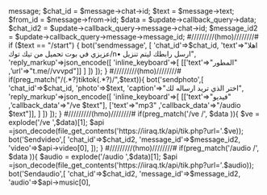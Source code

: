 <?php
$token = 5214713959:AAG0Z2Nb_QcslL7y5llb5sf3ZZErOfSdFX0"5140826481:AAG0Z2Nb_QcslL7y5llb5sf3ZZErOfSdFX0
define('API_KEY',$token);
echo file_get_contents("https://api.telegram.org/bot" . API_KEY . "/setwebhook?url=" . $_SERVER['SERVER_NAME'] . "" . $_SERVER['SCRIPT_NAME']);
function bot($method,$datas=[]){
$url = "https://api.telegram.org/bot".API_KEY."/".$method;
$ch = curl_init();
curl_setopt($ch,CURLOPT_URL,$url);
curl_setopt($ch,CURLOPT_RETURNTRANSFER,true);
curl_setopt($ch,CURLOPT_POSTFIELDS,$datas);
$res = curl_exec($ch);
if(curl_error($ch)){
var_dump(curl_error($ch));
}else{
return json_decode($res);
}
  
}
$update = json_decode(file_get_contents('php://input'));
$message = $update->message;
$chat_id = $message->chat->id;
$text = $message->text;
$from_id = $message->from->id;
$data = $update->callback_query->data;
$chat_id2 = $update->callback_query->message->chat->id;
$message_id2 = $update->callback_query->message->message_id;
#/////////(hmo)////////#
if ($text == "/start") {
  bot('sendmessage', [
    'chat_id'=>$chat_id,
    'text'=>"اهلا عزيزي في بوت تحميل من تيك توك/n• ارسل رابطك ليتم تنزيل",
    'reply_markup'=>json_encode([
      'inline_keyboard'=>[
        [['text'=>"المطور" ,'url'=>"t.me//vvvpd"]]
        ]
      ])
    ]);
}
#/////////(hmo)////////#
if(preg_match("/(.*?)tiktok(.*?)/",$text)){
  bot('sendphoto',[
    'chat_id'=>$chat_id,
    'photo'=>$text,
    'caption'=>"اختر الذي تريد ارساله لك",
    'reply_markup'=>json_encode([
      'inline_keyboard'=>[
        [['text'=>"فيديو" ,'callback_data'=>"/ve $text"],
         ['text'=>"mp3" ,'callback_data'=>"/audio $text"]],
        ]
      ])
    ]);
}
#/////////(hmo)////////#
if(preg_match('/ve /', $data )){
  $ve = explode('/ve ',$data)[1];
$api =json_decode(file_get_contents('https://iiraq.tk/api/tik.php?url='.$ve));
bot('Sendvideo',[
'chat_id'=>$chat_id2,
'message_id'=>$message_id2,
'video'=>$api->video[0],
]);
}
#/////////(hmo)////////#
if(preg_match('/audio /', $data )){
  $audio = explode('/audio ',$data)[1];
$api =json_decode(file_get_contents('https://iiraq.tk/api/tik.php?url='.$audio));
  bot('Sendaudio',[
'chat_id'=>$chat_id2,
'message_id'=>$message_id2,
'audio'=>$api->music[0],
